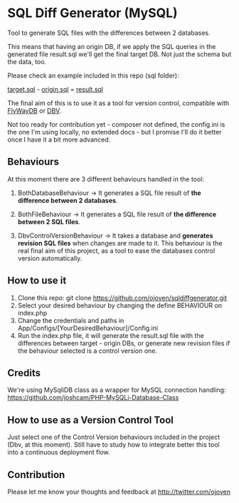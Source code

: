 SQL Diff Generator (MySQL)
============================

Tool to generate SQL files with the differences between 2 databases.

This means that having an origin DB, if we apply the SQL queries in the generated file result.sql we'll get the final target DB.
Not just the schema but the data, too.

Please check an example included in this repo (sql folder):

[target.sql](https://github.com/ojoven/sqldiffgenerator/tree/master/sql/target.sql) -
[origin.sql](https://github.com/ojoven/sqldiffgenerator/tree/master/sql/origin.sql) =
[result.sql](https://github.com/ojoven/sqldiffgenerator/tree/master/sql/result.sql)

The final aim of this is to use it as a tool for version control, compatible with [FlyWayDB](http://flywaydb.org) or [DBV](https://github.com/victorstanciu/dbv).

Not too ready for contribution yet - composer not defined, the config.ini is the one I'm using locally, no extended docs - but I promise I'll do it better once I have it a bit more advanced.

Behaviours
----------------

At this moment there are 3 different behaviours handled in the tool:

1. BothDatabaseBehaviour -> It generates a SQL file result of **the difference between 2 databases**.

2. BothFileBehaviour -> It generates a SQL file result of **the difference between 2 SQL files**.

3. DbvControlVersionBehaviour -> It takes a database and **generates revision SQL files** when changes are made to it.
This behaviour is the real final aim of this project, as a tool to ease the databases control version automatically.

How to use it
----------------
1. Clone this repo: git clone https://github.com/ojoven/sqldiffgenerator.git
2. Select your desired behaviour by changing the define BEHAVIOUR on index.php
3. Change the credentials and paths in App/Configs/[YourDesiredBehaviour]/Config.ini
4. Run the index.php file, it will generate the result.sql file with the differences between target - origin DBs, or generate new revision files if the behaviour selected is a control version one.


Credits
----------------
We're using MySqliDB class as a wrapper for MySQL connection handling: https://github.com/joshcam/PHP-MySQLi-Database-Class

How to use as a Version Control Tool
----------------
Just select one of the Control Version behaviours included in the project (Dbv, at this moment). Still have to study how to integrate better this tool into a continuous deployment flow.


Contribution
----------------
Please let me know your thoughts and feedback at http://twitter.com/ojoven